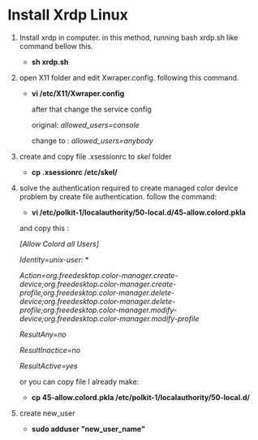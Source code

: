 # Install Xrdp Linux

1. Install xrdp in computer. in this method, running bash xrdp.sh like command bellow this.

   * **sh xrdp.sh**

2. open X11 folder and edit Xwraper.config. following this command.

   * **vi /etc/X11/Xwraper.config**

     after that change the service config

     original: *allowed_users=console* 

     change to : *allowed_users=anybody*

3. create and copy file .xsessionrc to *skel* folder 

   * **cp .xsessionrc /etc/skel/**

4. solve the authentication required to create managed color device problem by create file authentication.  follow the command:

   * **vi /etc/polkit-1/localauthority/50-local.d/45-allow.colord.pkla**

   and copy this :

   *[Allow Colord all Users]*

   *Identity=unix-user:* *

   *Action=org.freedesktop.color-manager.create-device;org.freedesktop.color-manager.create-profile;org.freedesktop.color-manager.delete-device;org.freedesktop.color-manager.delete-profile;org.freedesktop.color-manager.modify-device;org.freedesktop.color-manager.modify-profile*

   *ResultAny=no*

   *ResultInactice=no*

   *ResultActive=yes*

   or you can copy file I already make:

   * **cp 45-allow.colord.pkla /etc/polkit-1/localauthority/50-local.d/**

5. create new_user
   * **sudo adduser "new_user_name"**